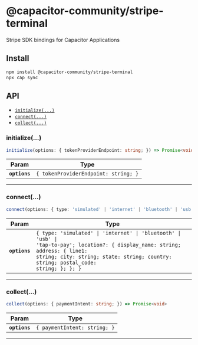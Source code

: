 # @capacitor-community/stripe-terminal

Stripe SDK bindings for Capacitor Applications

## Install

```bash
npm install @capacitor-community/stripe-terminal
npx cap sync
```

## API

<docgen-index>

* [`initialize(...)`](#initialize)
* [`connect(...)`](#connect)
* [`collect(...)`](#collect)

</docgen-index>

<docgen-api>
<!--Update the source file JSDoc comments and rerun docgen to update the docs below-->

### initialize(...)

```typescript
initialize(options: { tokenProviderEndpoint: string; }) => Promise<void>
```

| Param         | Type                                            |
| ------------- | ----------------------------------------------- |
| **`options`** | <code>{ tokenProviderEndpoint: string; }</code> |

--------------------


### connect(...)

```typescript
connect(options: { type: 'simulated' | 'internet' | 'bluetooth' | 'usb' | 'tap-to-pay'; location?: { display_name: string; address: { line1: string; city: string; state: string; country: string; postal_code: string; }; }; }) => Promise<void>
```

| Param         | Type                                                                                                                                                                                                                            |
| ------------- | ------------------------------------------------------------------------------------------------------------------------------------------------------------------------------------------------------------------------------- |
| **`options`** | <code>{ type: 'simulated' \| 'internet' \| 'bluetooth' \| 'usb' \| 'tap-to-pay'; location?: { display_name: string; address: { line1: string; city: string; state: string; country: string; postal_code: string; }; }; }</code> |

--------------------


### collect(...)

```typescript
collect(options: { paymentIntent: string; }) => Promise<void>
```

| Param         | Type                                    |
| ------------- | --------------------------------------- |
| **`options`** | <code>{ paymentIntent: string; }</code> |

--------------------

</docgen-api>
